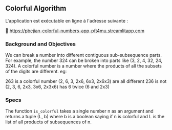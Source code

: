 ## Colorful Algorithm

L'application est exécutable en ligne à l'adresse suivante :

🚀 https://pbejian-colorful-numbers-app-pft4mu.streamlitapp.com

### Background and Objectives

We can break a number into different contiguous sub-subsequence parts. For example, the number 324 can be broken into parts like (3, 2, 4, 32, 24, 324). A colorful number is a number where the products of all the subsets of the digits are different. eg:

263 is a colorful number (2, 6, 3, 2x6, 6x3, 2x6x3) are all different
236 is not (2, 3, 6, 2x3, 3x6, 2x3x6) has 6 twice (6 and 2x3)

### Specs
The function `is_colorful` takes a single number n as an argument and returns a tuple (L, b) where b is a boolean saying if n is colorful and L is the list of all products of subsequences of n. 
